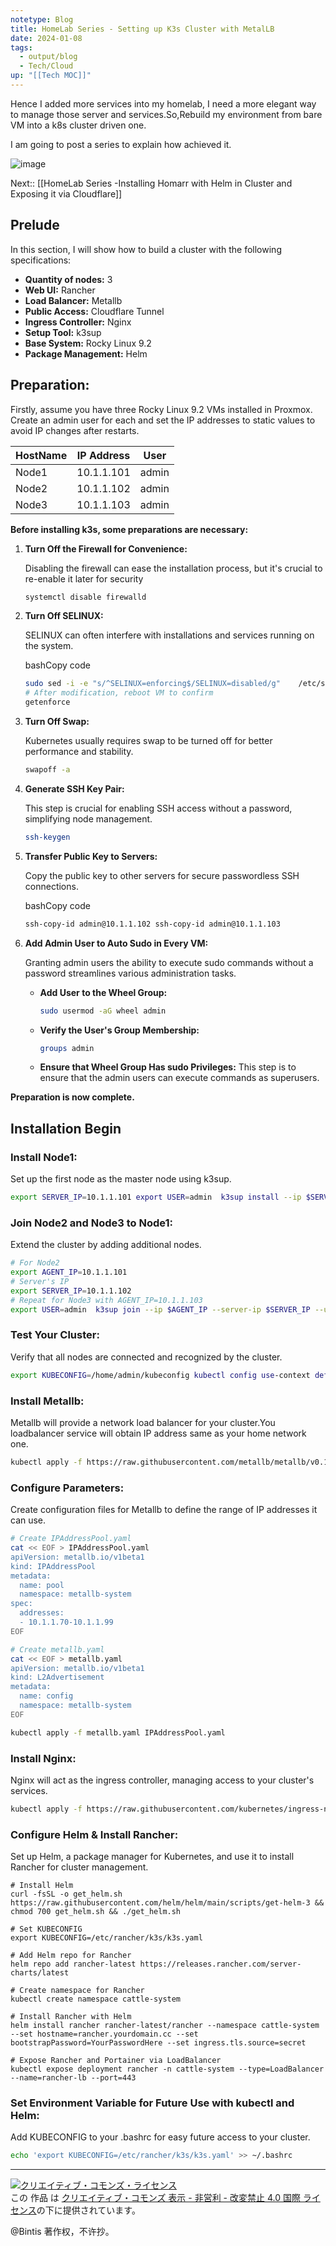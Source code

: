 ```yaml
---
notetype: Blog
title: HomeLab Series - Setting up K3s Cluster with MetalLB
date: 2024-01-08
tags:
  - output/blog
  - Tech/Cloud
up: "[[Tech MOC]]"
---
```

  Hence I added more services into my homelab, I  need a more elegant way to manage those server and services.So,Rebuild my environment from bare VM into a k8s cluster driven one.
  
  I am going to post a series to explain how achieved it.

![image](https://github.com/bintis/xirin/assets/57840704/4583fe4f-bd8b-484f-a0f7-b259fefe7736)


Next:: [[HomeLab Series -Installing Homarr with Helm in  Cluster and Exposing it via Cloudflare]]

## **Prelude**

In this section, I will show how to build a cluster with the following specifications:

- **Quantity of nodes:** 3
- **Web UI:** Rancher
- **Load Balancer:** Metallb
- **Public Access:** Cloudflare Tunnel
- **Ingress Controller:** Nginx
- **Setup Tool:** k3sup
- **Base System:** Rocky Linux 9.2
- **Package Management:** Helm

## **Preparation:**

Firstly, assume you have three Rocky Linux 9.2 VMs installed in Proxmox. Create an admin user for each and set the IP addresses to static values to avoid IP changes after restarts.

|HostName|IP Address|User|
|---|---|---|
|Node1|10.1.1.101|admin|
|Node2|10.1.1.102|admin|
|Node3|10.1.1.103|admin|

**Before installing k3s, some preparations are necessary:**

1. **Turn Off the Firewall for Convenience:**
    
    Disabling the firewall can ease the installation process, but it's crucial to re-enable it later for security
    
    ```bash
    systemctl disable firewalld
    ```
    
    
2. **Turn Off SELINUX:**
    
    SELINUX can often interfere with installations and services running on the system.
    
    bashCopy code
    
    ```bash
    sudo sed -i -e "s/^SELINUX=enforcing$/SELINUX=disabled/g"    /etc/selinux/config  
    # After modification, reboot VM to confirm 
    getenforce
    ```
    
3. **Turn Off Swap:**
    
    Kubernetes usually requires swap to be turned off for better performance and stability.
    
    
    ```bash
    swapoff -a
    ```
    
4. **Generate SSH Key Pair:**
    
    This step is crucial for enabling SSH access without a password, simplifying node management.
    
    
    ```bash
    ssh-keygen
    ```
    
5. **Transfer Public Key to Servers:**
    
    Copy the public key to other servers for secure passwordless SSH connections.
    
    bashCopy code
    
    ```bash
    ssh-copy-id admin@10.1.1.102 ssh-copy-id admin@10.1.1.103
    ```
    
6. **Add Admin User to Auto Sudo in Every VM:**
    
    Granting admin users the ability to execute sudo commands without a password streamlines various administration tasks.
    
    - **Add User to the Wheel Group:**
        ```bash
        sudo usermod -aG wheel admin
        ```
        
    - **Verify the User's Group Membership:**
        
        ```bash
        groups admin
        ```
        
    - **Ensure that Wheel Group Has sudo Privileges:** This step is to ensure that the admin users can execute commands as superusers.

**Preparation is now complete.**

## **Installation Begin**

### **Install Node1:**

Set up the first node as the master node using k3sup.

```bash
export SERVER_IP=10.1.1.101 export USER=admin  k3sup install --ip $SERVER_IP --user $USER --no-extras --ssh-key /home/admin/.ssh/id_rsa
```

### **Join Node2 and Node3 to Node1:**

Extend the cluster by adding additional nodes.



```bash
# For Node2 
export AGENT_IP=10.1.1.101 
# Server's IP
export SERVER_IP=10.1.1.102  
# Repeat for Node3 with AGENT_IP=10.1.1.103
export USER=admin  k3sup join --ip $AGENT_IP --server-ip $SERVER_IP --user $USER --ssh-key /home/admin/.ssh/id_rsa  
```

### **Test Your Cluster:**

Verify that all nodes are connected and recognized by the cluster.

```bash
export KUBECONFIG=/home/admin/kubeconfig kubectl config use-context default kubectl get node -o wide
```

### **Install Metallb:**

Metallb will provide a network load balancer for your cluster.You loadbalancer service will obtain IP address same as your home network one.

```bash
kubectl apply -f https://raw.githubusercontent.com/metallb/metallb/v0.13.12/config/manifests/metallb-native.yaml
```

### **Configure Parameters:**

Create configuration files for Metallb to define the range of IP addresses it can use.



```bash
# Create IPAddressPool.yaml
cat << EOF > IPAddressPool.yaml
apiVersion: metallb.io/v1beta1
kind: IPAddressPool
metadata:
  name: pool
  namespace: metallb-system
spec:
  addresses:
  - 10.1.1.70-10.1.1.99
EOF

# Create metallb.yaml
cat << EOF > metallb.yaml
apiVersion: metallb.io/v1beta1
kind: L2Advertisement
metadata:
  name: config
  namespace: metallb-system
EOF

kubectl apply -f metallb.yaml IPAddressPool.yaml

```

### **Install Nginx:**

Nginx will act as the ingress controller, managing access to your cluster's services.

```bash
kubectl apply -f https://raw.githubusercontent.com/kubernetes/ingress-nginx/controller-v1.7.1/deploy/static/provider/baremetal/deploy.yaml
```

### **Configure Helm & Install Rancher:**

Set up Helm, a package manager for Kubernetes, and use it to install Rancher for cluster management.


```
# Install Helm
curl -fsSL -o get_helm.sh https://raw.githubusercontent.com/helm/helm/main/scripts/get-helm-3 && chmod 700 get_helm.sh && ./get_helm.sh

# Set KUBECONFIG
export KUBECONFIG=/etc/rancher/k3s/k3s.yaml

# Add Helm repo for Rancher
helm repo add rancher-latest https://releases.rancher.com/server-charts/latest

# Create namespace for Rancher
kubectl create namespace cattle-system

# Install Rancher with Helm
helm install rancher rancher-latest/rancher --namespace cattle-system --set hostname=rancher.yourdomain.cc --set bootstrapPassword=YourPasswordHere --set ingress.tls.source=secret 

# Expose Rancher and Portainer via LoadBalancer
kubectl expose deployment rancher -n cattle-system --type=LoadBalancer --name=rancher-lb --port=443

```

### **Set Environment Variable for Future Use with kubectl and Helm:**

Add KUBECONFIG to your .bashrc for easy future access to your cluster.
```bash
echo 'export KUBECONFIG=/etc/rancher/k3s/k3s.yaml' >> ~/.bashrc
```

***

<a rel="license" href="http://creativecommons.org/licenses/by-nc-nd/4.0/"><img alt="クリエイティブ・コモンズ・ライセンス" style="border-width:0" src="https://i.creativecommons.org/l/by-nc-nd/4.0/88x31.png" /></a><br />この 作品 は <a rel="license" href="http://creativecommons.org/licenses/by-nc-nd/4.0/">クリエイティブ・コモンズ 表示 - 非営利 - 改変禁止 4.0 国際 ライセンス</a>の下に提供されています。

@Bintis 著作权，不许抄。
